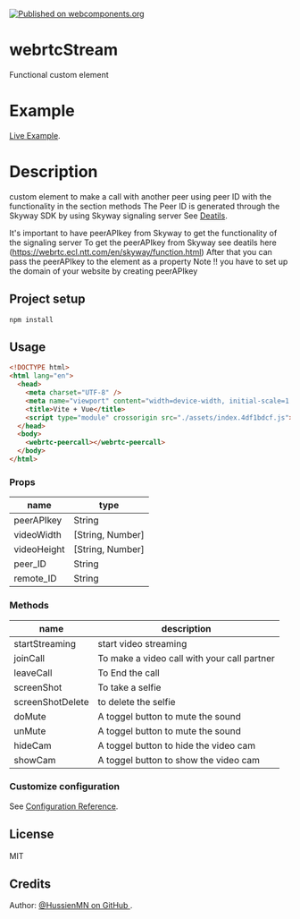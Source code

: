 [![Published on webcomponents.org](https://img.shields.io/badge/webcomponents.org-published-blue.svg)](https://www.webcomponents.org/element/owner/my-element)

# webrtcStream
Functional custom element
<webrtc-peercall></webrtc-peercall>

# Example
[Live Example](https://hussienmn.github.io/webrtc-peercall/).

# Description
custom element to make a call with another peer using peer ID with the functionality in the section methods
The Peer ID is generated through the Skyway SDK by using Skyway signaling server
See [Deatils](https://webrtc.ecl.ntt.com/en/skyway/function.html).

It's important to have peerAPIkey from Skyway to get the functionality of the signaling server
To get the peerAPIkey from Skyway see deatils here (https://webrtc.ecl.ntt.com/en/skyway/function.html)
After that you can pass the peerAPIkey to the element as a property
Note !! you have to set up the domain of your website by creating peerAPIkey
## Project setup
```
npm install
```
## Usage

```html
<!DOCTYPE html>
<html lang="en">
  <head>
    <meta charset="UTF-8" />
    <meta name="viewport" content="width=device-width, initial-scale=1.0" />
    <title>Vite + Vue</title>
    <script type="module" crossorigin src="./assets/index.4df1bdcf.js"></script>
  </head>
  <body>
    <webrtc-peercall></webrtc-peercall>
  </body>
</html>

```
### Props

| name           | type                 |
| -------------- | ---------------------|
| peerAPIkey     | String               |
| videoWidth     | [String, Number]     |
| videoHeight    | [String, Number]     |
| peer_ID        | String               |      
| remote_ID      | String               |

### Methods

| name              | description                                                             |
| ----------------- | ------------------------------------------------------------------------|
| startStreaming    | start video streaming                                                   |
| joinCall          | To make a video call with your call partner                             |
| leaveCall         | To End the call                                                         |
| screenShot        | To take a selfie                                                        |
| screenShotDelete  | to delete the selfie                                                    |
| doMute            | A toggel button to mute the sound                                       |
| unMute            | A toggel button to mute the sound                                       |
| hideCam           | A toggel button to hide the video cam                                   |
| showCam           | A toggel button to show the video cam                                   |

### Customize configuration
See [Configuration Reference](https://cli.vuejs.org/config/).

## License

MIT
## Credits

Author: [@HussienMN on GitHub ](https://github.com/HussienMN).
